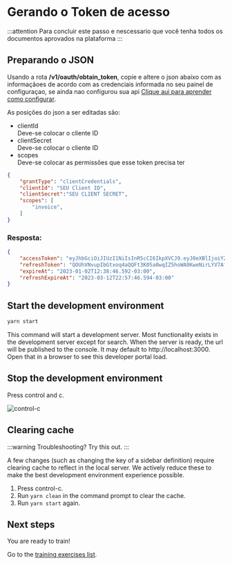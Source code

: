 # Gerando o Token de acesso
:::attention
Para concluir este passo e nescessario que você tenha todos os documentos aprovados na plataforma 
:::

## Preparando o JSON

Usando a rota **/v1/oauth/obtain_token**, copie e altere o json abaixo com as informaçãoes de acordo com as credenciais informada no seu painel de configuraçao, se ainda nao configurou sua api [Clique aui para aprender como configurar](https://pay.lytex.com.br/auth/registration).

As posições do json a ser editadas são: 
- clientId </br>
Deve-se colocar o cliente ID 
- clientSecret </br>
Deve-se colocar o cliente ID 
- scopes </br>
Deve-se colocar as permissões que esse token precisa ter 



```json
{
    "grantType": "clientCredentials",
    "clientId": "SEU Client ID",
    "clientSecret":"SEU CLIENT SECRET",
    "scopes": [
        "invoice",
    ]
}
```

### Resposta:


```json
{
    "accessToken": "eyJhbGciOiJIUzI1NiIsInR5cCI6IkpXVCJ9.eyJ0eXBlIjoiY2xpZW50IiwiX293bmVySWQiOiI2MzZkM2RhNmY1MTVlMzAwMGExNWE4ZTEiLCJtZXRhZGF0YSI6eyJpcCI6IjEzMS4xNjEuOTIuMjEwIiwidXNlckFnZW50IjoiUG9zdG1hblJ1bnRpbWUvNy4zMC4wIiwiZ2VvbG9jYXRpb24iOnsiYWx0aXR1ZGUiOm51bGwsImxvbmdpdHVkZSI6bnVsbCwibGF0aXR1ZGUiOm51bGwsImFjY3VyYWN5IjpudWxsfX0sImlhdCI6MTY3MjY3MjcyNiwiZXhwIjoxNjcyNjczOTI2fQ.3Qvkgwmle2El3UD8Ml-kjDBH-pcvoYUx8yxufObXofA",
    "refreshToken": "QOUhVNvupIbGtxoq4aQQFt3K05a0wqIZ5hoWA0KweNirLYV7Afn8efnYK5l1K0o57qXMUpRLfGtF4bUZPX7YCLeLp619zGa7IrHyORBgW1u3kVNMa5eeCMB52fX58X3I",
    "expireAt": "2023-01-02T12:38:46.592-03:00",
    "refreshExpireAt": "2023-03-12T22:57:46.594-03:00"
}
```


## Start the development environment

```bash
yarn start
```

This command will start a development server.
Most functionality exists in the development server except for search.
When the server is ready, the url will be published to the console.
It may default to http://localhost:3000.
Open that in a browser to see this developer portal load.

## Stop the development environment

Press control and c.

![control-c](ctrl-c.png)

## Clearing cache

:::warning
Troubleshooting? Try this out.
:::

A few changes (such as changing the key of a sidebar definition) require clearing cache to reflect in the local server.
We actively reduce these to make the best development environment experience possible.

1. Press control-c.
1. Run `yarn clean` in the command prompt to clear the cache.
1. Run `yarn start` again.


## Next steps

You are ready to train!

Go to the [training exercises list](index.md).


